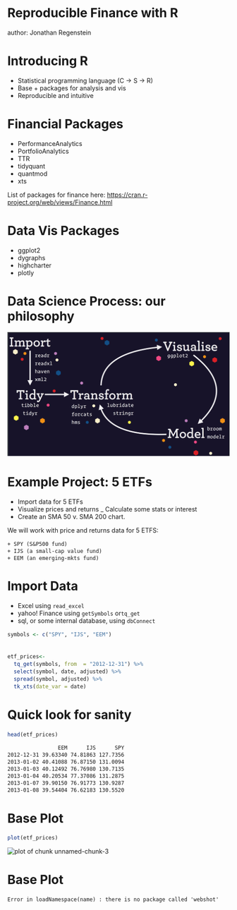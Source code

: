  Reproducible Finance with R
========================================================
author: Jonathan Regenstein




Introducing R
========================================================

- Statistical programming language (C -> S -> R)
- Base + packages for analysis and vis
- Reproducible and intuitive

Financial Packages
========================================================

- PerformanceAnalytics
- PortfolioAnalytics
- TTR
- tidyquant
- quantmod
- xts

List of packages for finance here:
https://cran.r-project.org/web/views/Finance.html

Data Vis Packages
========================================================

- ggplot2 
- dygraphs
- highcharter
- plotly

Data Science Process: our philosophy 
================================================

![](tidyverse-paradigm.png)

Example Project: 5 ETFs
========================================================

- Import data for 5 ETFs
- Visualize prices and returns
_ Calculate some stats or interest 
- Create an SMA 50 v. SMA 200 chart.


We will work with price and returns data for 5 ETFS:

    + SPY (S&P500 fund)
    + IJS (a small-cap value fund) 
    + EEM (an emerging-mkts fund)


Import Data
========================================================

- Excel using `read_excel`
- yahoo! Finance using `getSymbols` or`tq_get`
- sql, or some internal database, using `dbConnect`


```r
symbols <- c("SPY", "IJS", "EEM")


etf_prices<-
  tq_get(symbols, from  = "2012-12-31") %>% 
  select(symbol, date, adjusted) %>% 
  spread(symbol, adjusted) %>% 
  tk_xts(date_var = date)
```

Quick look for sanity
==============================


```r
head(etf_prices)
```

```
                EEM      IJS      SPY
2012-12-31 39.63340 74.81863 127.7356
2013-01-02 40.41088 76.87150 131.0094
2013-01-03 40.12492 76.76980 130.7135
2013-01-04 40.20534 77.37086 131.2875
2013-01-07 39.90150 76.91773 130.9287
2013-01-08 39.54404 76.62183 130.5520
```

Base Plot
=====================================


```r
plot(etf_prices)
```

![plot of chunk unnamed-chunk-3](asfip-presentation-figure/unnamed-chunk-3-1.png)

Base Plot
=====================================





```
Error in loadNamespace(name) : there is no package called 'webshot'
```
